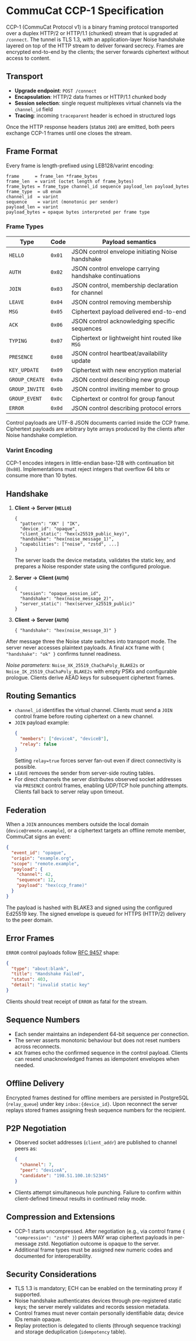 # CommuCat CCP-1 Specification

CCP-1 (CommuCat Protocol v1) is a binary framing protocol transported over a duplex HTTP/2 or HTTP/1.1 (chunked) stream that is upgraded at `/connect`. The tunnel is TLS 1.3, with an application-layer Noise handshake layered on top of the HTTP stream to deliver forward secrecy. Frames are encrypted end-to-end by the clients; the server forwards ciphertext without access to content.

## Transport

* **Upgrade endpoint**: `POST /connect`
* **Encapsulation**: HTTP/2 data frames or HTTP/1.1 chunked body
* **Session selection**: single request multiplexes virtual channels via the `channel_id` field
* **Tracing**: incoming `traceparent` header is echoed in structured logs

Once the HTTP response headers (status `200`) are emitted, both peers exchange CCP-1 frames until one closes the stream.

## Frame Format

Every frame is length-prefixed using LEB128/varint encoding:

```
frame      = frame_len *frame_bytes
frame_len  = varint (octet length of frame_bytes)
frame_bytes = frame_type channel_id sequence payload_len payload_bytes
frame_type  = u8 enum
channel_id  = varint
sequence    = varint (monotonic per sender)
payload_len = varint
payload_bytes = opaque bytes interpreted per frame type
```

### Frame Types

| Type | Code | Payload semantics |
|------|------|-------------------|
| `HELLO` | `0x01` | JSON control envelope initiating Noise handshake |
| `AUTH` | `0x02` | JSON control envelope carrying handshake continuations |
| `JOIN` | `0x03` | JSON control, membership declaration for channel |
| `LEAVE` | `0x04` | JSON control removing membership |
| `MSG` | `0x05` | Ciphertext payload delivered end-to-end |
| `ACK` | `0x06` | JSON control acknowledging specific sequences |
| `TYPING` | `0x07` | Ciphertext or lightweight hint routed like `MSG` |
| `PRESENCE` | `0x08` | JSON control heartbeat/availability update |
| `KEY_UPDATE` | `0x09` | Ciphertext with new encryption material |
| `GROUP_CREATE` | `0x0a` | JSON control describing new group |
| `GROUP_INVITE` | `0x0b` | JSON control inviting member to group |
| `GROUP_EVENT` | `0x0c` | Ciphertext or control for group fanout |
| `ERROR` | `0x0d` | JSON control describing protocol errors |

Control payloads are UTF-8 JSON documents carried inside the CCP frame. Ciphertext payloads are arbitrary byte arrays produced by the clients after Noise handshake completion.

### Varint Encoding

CCP-1 encodes integers in little-endian base-128 with continuation bit (`0x80`). Implementations must reject integers that overflow 64 bits or consume more than 10 bytes.

## Handshake

1. **Client → Server (`HELLO`)**
   ```jsonc
   {
     "pattern": "XK" | "IK",
     "device_id": "opaque",
     "client_static": "hex(x25519_public_key)",
     "handshake": "hex(noise_message_1)",
     "capabilities": ["noise", "zstd", ...]
   }
   ```
   The server loads the device metadata, validates the static key, and prepares a Noise responder state using the configured prologue.

2. **Server → Client (`AUTH`)**
   ```jsonc
   {
     "session": "opaque_session_id",
     "handshake": "hex(noise_message_2)",
     "server_static": "hex(server_x25519_public)"
   }
   ```

3. **Client → Server (`AUTH`)**
   ```jsonc
   { "handshake": "hex(noise_message_3)" }
   ```

After message three the Noise state switches into transport mode. The server never accesses plaintext payloads. A final `ACK` frame with `{ "handshake": "ok" }` confirms tunnel readiness.

*Noise parameters*: `Noise_XK_25519_ChaChaPoly_BLAKE2s` or `Noise_IK_25519_ChaChaPoly_BLAKE2s` with empty PSKs and configurable prologue. Clients derive AEAD keys for subsequent ciphertext frames.

## Routing Semantics

* `channel_id` identifies the virtual channel. Clients must send a `JOIN` control frame before routing ciphertext on a new channel.
* `JOIN` payload example:
  ```json
  {
    "members": ["deviceA", "deviceB"],
    "relay": false
  }
  ```
  Setting `relay=true` forces server fan-out even if direct connectivity is possible.
* `LEAVE` removes the sender from server-side routing tables.
* For direct channels the server distributes observed socket addresses via `PRESENCE` control frames, enabling UDP/TCP hole punching attempts. Clients fall back to server relay upon timeout.

## Federation

When a `JOIN` announces members outside the local domain (`device@remote.example`), or a ciphertext targets an offline remote member, CommuCat signs an event:
```json
{
  "event_id": "opaque",
  "origin": "example.org",
  "scope": "remote.example",
  "payload": {
    "channel": 42,
    "sequence": 12,
    "payload": "hex(ccp_frame)"
  }
}
```
The payload is hashed with BLAKE3 and signed using the configured Ed25519 key. The signed envelope is queued for HTTPS (HTTP/2) delivery to the peer domain.

## Error Frames

`ERROR` control payloads follow [RFC 9457](https://www.rfc-editor.org/rfc/rfc9457) shape:
```json
{
  "type": "about:blank",
  "title": "Handshake Failed",
  "status": 403,
  "detail": "invalid static key"
}
```
Clients should treat receipt of `ERROR` as fatal for the stream.

## Sequence Numbers

* Each sender maintains an independent 64-bit sequence per connection.
* The server asserts monotonic behaviour but does not reset numbers across reconnects.
* `ACK` frames echo the confirmed sequence in the control payload. Clients can resend unacknowledged frames as idempotent envelopes when needed.

## Offline Delivery

Encrypted frames destined for offline members are persisted in PostgreSQL (`relay_queue`) under key `inbox:{device_id}`. Upon reconnect the server replays stored frames assigning fresh sequence numbers for the recipient.

## P2P Negotiation

* Observed socket addresses (`client_addr`) are published to channel peers as:
  ```json
  {
    "channel": 7,
    "peer": "deviceA",
    "candidate": "198.51.100.10:52345"
  }
  ```
* Clients attempt simultaneous hole punching. Failure to confirm within client-defined timeout results in continued relay mode.

## Compression and Extensions

* CCP-1 starts uncompressed. After negotiation (e.g., via control frame `{ "compression": "zstd" }`) peers MAY wrap ciphertext payloads in per-message zstd. Negotiation outcome is opaque to the server.
* Additional frame types must be assigned new numeric codes and documented for interoperability.

## Security Considerations

* TLS 1.3 is mandatory; ECH can be enabled on the terminating proxy if supported.
* Noise handshake authenticates devices through pre-registered static keys; the server merely validates and records session metadata.
* Control frames must never contain personally identifiable data; device IDs remain opaque.
* Replay protection is delegated to clients (through sequence tracking) and storage deduplication (`idempotency` table).

